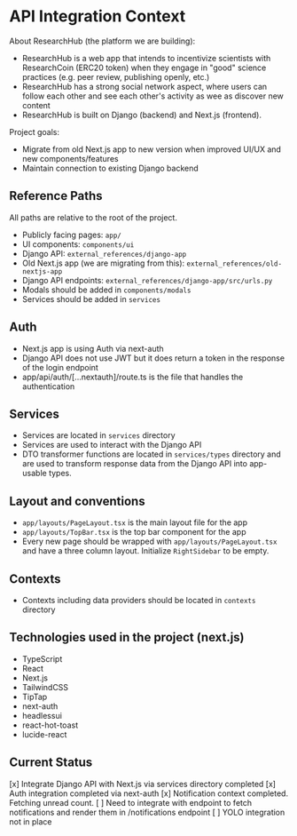 # API Integration Context

About ResearchHub (the platform we are building):
- ResearchHub is a web app that intends to incentivize scientists with ResearchCoin (ERC20 token) when they engage in "good" science practices (e.g. peer review, publishing openly, etc.)
- ResearchHub has a strong social network aspect, where users can follow each other and see each other's activity as wee as discover new content 
- ResearchHub is built on Django (backend) and Next.js (frontend).


Project goals:
- Migrate from old Next.js app to new version when improved UI/UX and new components/features
- Maintain connection to existing Django backend

## Reference Paths
All paths are relative to the root of the project.

- Publicly facing pages: `app/`
- UI components: `components/ui`
- Django API: `external_references/django-app`
- Old Next.js app (we are migrating from this): `external_references/old-nextjs-app`
- Django API endpoints: `external_references/django-app/src/urls.py`
- Modals should be added in `components/modals`
- Services should be added in `services`

## Auth
- Next.js app is using Auth via next-auth
- Django API does not use JWT but it does return a token in the response of the login endpoint
- app/api/auth/[...nextauth]/route.ts is the file that handles the authentication

## Services
- Services are located in `services` directory
- Services are used to interact with the Django API
- DTO transformer functions are located in `services/types` directory and are used to transform response data from the Django API into app-usable types.

## Layout and conventions
- `app/layouts/PageLayout.tsx` is the main layout file for the app
- `app/layouts/TopBar.tsx` is the top bar component for the app
- Every new page should be wrapped with `app/layouts/PageLayout.tsx` and have a three column layout. Initialize `RightSidebar` to be empty.

## Contexts
- Contexts including data providers should be located in `contexts` directory

## Technologies used in the project (next.js)
- TypeScript
- React
- Next.js
- TailwindCSS
- TipTap
- next-auth
- headlessui
- react-hot-toast
- lucide-react

## Current Status
[x] Integrate Django API with Next.js via services directory completed
[x] Auth integration completed via next-auth
[x] Notification context completed. Fetching unread count.
[ ] Need to integrate with endpoint to fetch notifications and render them in /notifications endpoint
[ ] YOLO integration not in place


